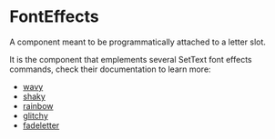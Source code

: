 # FontEffects
A component meant to be programmatically attached to a letter slot.

It is the component that emplements several SetText font effects commands, check their documentation to learn more:

- [wavy](../../SetText/Individual%20commands/Wavy.md)
- [shaky](../../SetText/Individual%20commands/Shaky.md)
- [rainbow](../../SetText/Individual%20commands/Rainbow.md)
- [glitchy](../../SetText/Individual%20commands/Glitchy.md)
- [fadeletter](../../SetText/Individual%20commands/Fadeletter.md)
